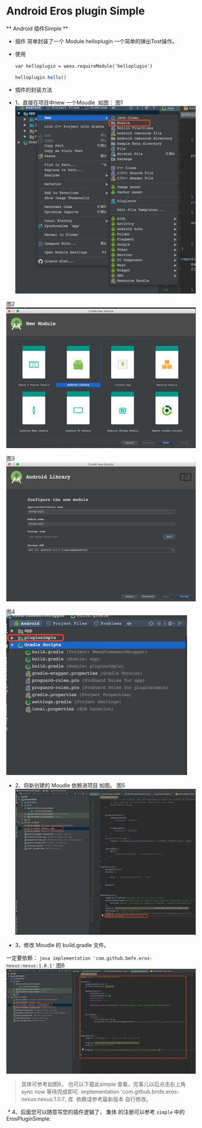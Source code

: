 # Android Eros plugin Simple

** Android 插件Simple **

* 插件 简单封装了一个 Module   helloplugin  一个简单的弹出Tost操作。

* 使用

    ```
	var helloplugin = weex.requireModule('helloplugin')
	```

    ```js
	helloplugin.hello()

    ```

* 插件的封装方法

* 1、直接在项目中new 一个Moudle  如图：
图1![](https://raw.githubusercontent.com/myliuyx/source/master/plugin_new_1.jpg)

图2![](https://raw.githubusercontent.com/myliuyx/source/master/plugin_new_2.jpg)

图3![](https://raw.githubusercontent.com/myliuyx/source/master/plugin_new_3.jpg)

图4![](https://raw.githubusercontent.com/myliuyx/source/master/plugin_new_4.jpg)


* 2、将新创建的 Moudle 依赖进项目 如图。
图5![](https://raw.githubusercontent.com/myliuyx/source/master/plugin_new_5.jpg)

* 3、修改 Moudle 的 build.gradle 文件。

一定要依赖：
      ``` java
        implementation 'com.github.bmfe.eros-nexus:nexus:1.0.1'
      ```
  图6![](https://raw.githubusercontent.com/myliuyx/source/master/plugin_new_6.png)  
  
> 具体可参考如图6， 也可以下载此simple 查看，完事儿以后点击右上角 sync now 等待完成即可.
> implementation 'com.github.bmfe.eros-nexus:nexus:1.0.1', 库
  依赖请参考最新版本 自行修改。
  
  * 4、后面您可以随意写您的插件逻辑了， 集体 的注册可以参考 `simple` 中的 ErosPluginSimple.


